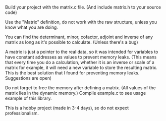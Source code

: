 Build your project with the matrix.c file. (And include matrix.h to your source code)

Use the "Matrix" definition, do not work with the raw structure, unless you know what you are doing.

You can find the determinant, minor, cofactor, adjoint and inverse of any matrix as long as it's possible to calculate. (Unless there's a bug)

A matrix is just a pointer to the real data, so it was intended for variables to have constant addresses as values to prevent memory leaks.
(This means that every time you do a calculation, whether it is an inverse or scale of a matrix for example, it will need a new variable to store the resulting matrix. This is the best solution that I found for preventing memory leaks. Suggestions are open)  

Do not forget to free the memory after defining a matrix. (All values of the matrix lies in the dynamic memory.)
Compile example.c to see usage example of this library.

This is a hobby project (made in 3-4 days), so do not expect professionalism.
